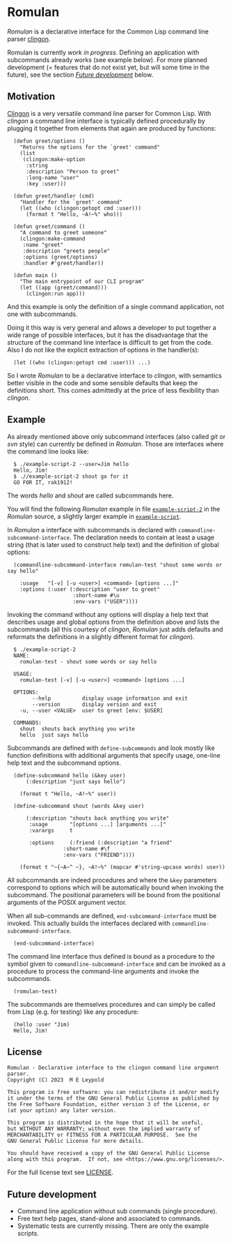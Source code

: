 Romulan
=======

*Romulan* is a declarative interface for the Common Lisp command line
parser [clingon](https://github.com/dnaeon/clingon).

Romulan is currently *work in progress*. Defining an application with
subcommands already works (see example below). For more planned
development (= features that do not exist yet, but will some time in
the future), see the section *[Future development](#future-development)* below.

Motivation
----------

[Clingon](https://github.com/dnaeon/clingon) is a very versatile
command line parser for Common Lisp. With *clingon* a command line
interface is typically defined procedurally by plugging it together
from elements that again are produced by functions:

	  (defun greet/options ()
		"Returns the options for the `greet' command"
		(list
		 (clingon:make-option
		  :string
		  :description "Person to greet"
		  :long-name "user"
		  :key :user)))

	  (defun greet/handler (cmd)
		"Handler for the `greet' command"
		(let ((who (clingon:getopt cmd :user)))
		  (format t "Hello, ~A!~%" who)))

	  (defun greet/command ()
		"A command to greet someone"
		(clingon:make-command
		 :name "greet"
		 :description "greets people"
		 :options (greet/options)
		 :handler #'greet/handler))

	  (defun main ()
		"The main entrypoint of our CLI program"
		(let ((app (greet/command)))
		  (clingon:run app)))

And this example is only the definition of a single command application, not
one with subcommands.

Doing it this way is very general and allows a developer to put
together a wide range of possible interfaces, but it has the
disadvantage that the structure of the command line interface is
difficult to get from the code. Also I do not like the explicit
extraction of options in the handler(s):

      (let ((who (clingon:getopt cmd :user))) ...)

So I wrote *Romulan* to be a declarative interface to *clingon*, with
semantics better visible in the code and some sensible defaults that
keep the definitions short. This comes admittedly at the price of less
flexibility than *clingon*.

Example
-------

As already mentioned above only subcommand interfaces (also called
*git* or *svn* style) can currently be defined in *Romulan*. Those are
interfaces where the command line looks like:

	  $ ./example-script-2 --user=Jim hello
	  Hello, Jim!
	  $ .//example-script-2 shout go for it
	  GO FOR IT, rak1912!
	
The words *hello* and *shout* are called subcommands here. 

You will find the following *Romulan* example in file
[```example-script-2```](./example-script-2) in the *Romulan* source, a
slightly larger example in [```example-script```](./example-script).

In *Romulan* a interface with subcommands is declared with
```commandline-subcommand-interface```. The declaration needs to
contain at least a usage string (that is later used to construct help
text) and the definition of global options:

      (commandline-subcommand-interface romulan-test "shout some words or say hello"

        :usage   "[-v] [-u <user>] <command> [options ...]"
        :options (:user (:description "user to greet"
						 :short-name #\u
						 :env-vars ("USER"))))

Invoking the command without any options will display a help text that
describes usage and global options from the definition above and lists
the subcommands (all this courtesy of *clingon*, *Romulan* just adds
defaults and reformats the definitions in a slightly different format
for *clingon*).

	  $ ./example-script-2 
	  NAME:
		romulan-test - shout some words or say hello

	  USAGE:
		romulan-test [-v] [-u <user>] <command> [options ...]

	  OPTIONS:
			--help          display usage information and exit
			--version       display version and exit
		-u, --user <VALUE>  user to greet [env: $USER]

	  COMMANDS:
		shout  shouts back anything you write
		hello  just says hello

Subcommands are defined with ```define-subcommands``` and look mostly
like function definitions with additional arguments that specify
usage, one-line help text and the subcommand options.

	  (define-subcommand hello (&key user)
		  (:description "just says hello")

		(format t "Hello, ~A!~%" user))

	  (define-subcommand shout (words &key user)

		  (:description "shouts back anything you write"
		   :usage       "[options ...] [arguments ...]"
		   :varargs     t

		   :options     (:friend (:description "a friend"
					  :short-name #\f
					  :env-vars ("FRIEND"))))

		(format t "~{~A~^ ~}, ~A!~%" (mapcar #'string-upcase words) user))

All subcommands are indeed procedures and where the ```&key```
parameters correspond to options which will be automatically bound
when invoking the subcommand. The positional parameters will be bound
from the positional arguments of the POSIX argument vector.

When all sub-commands are defined, ```end-subcommand-interface``` must
be invoked. This actually builds the interfaces declared with
```commandline-subcommand-interface```.

	  (end-subcommand-interface)

The command line interface thus defined is bound as a procedure to the
symbol given to ```commandline-subcommand-interface``` and can be
invoked as a procedure to process the command-line arguments and invoke
the subcommands.

	  (romulan-test)

The subcommands are themselves procedures and can simply be
called from Lisp (e.g. for testing) like any procedure:

      (hello :user "Jim)
	  Hello, Jim!


License
-------

	Romulan - Declarative interface to the clingon command line argument parser.
	Copyright (C) 2023  M E Leypold

	This program is free software: you can redistribute it and/or modify
	it under the terms of the GNU General Public License as published by
	the Free Software Foundation, either version 3 of the License, or
	(at your option) any later version.

	This program is distributed in the hope that it will be useful,
	but WITHOUT ANY WARRANTY; without even the implied warranty of
	MERCHANTABILITY or FITNESS FOR A PARTICULAR PURPOSE.  See the
	GNU General Public License for more details.

	You should have received a copy of the GNU General Public License
	along with this program.  If not, see <https://www.gnu.org/licenses/>.

For the full license text see [LICENSE](./LICENSE.md).


Future development
------------------

- Command line application without sub commands (single procedure).
- Free text help pages, stand-alone and associated to commands.
- Systematic tests are currently missing. There are only the example scripts.


<!--  LocalWords:  clingon Romulan
 -->
